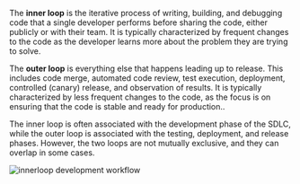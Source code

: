 The **inner loop** is the iterative process of writing, building, and debugging code that a single developer performs before sharing the code, either publicly or with their team. It is typically characterized by frequent changes to the code as the developer learns more about the problem they are trying to solve.

The **outer loop** is everything else that happens leading up to release. This includes code merge, automated code review, test execution, deployment, controlled (canary) release, and observation of results. It is typically characterized by less frequent changes to the code, as the focus is on ensuring that the code is stable and ready for production..

The inner loop is often associated with the development phase of the SDLC, while the outer loop is associated with the testing, deployment, and release phases. However, the two loops are not mutually exclusive, and they can overlap in some cases.

![innerloop development workflow](images/innerloop.png)


